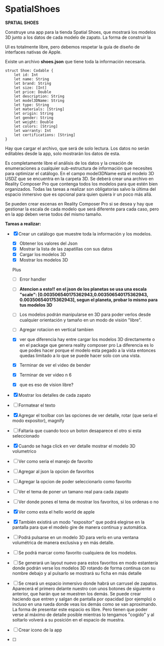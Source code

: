 # SpatialShoes

**SPATIAL SHOES**

Construye una app para la tienda Spatial Shoes, que mostrará los modelos 3D junto a los datos de cada modelo de zapato. La forma de construir la

UI es totalmente libre, pero debemos respetar la guía de diseño de interfaces nativas de Apple.

Existe un archivo **shoes.json** que tiene toda la información necesaria.

```
struct Shoe: Codable {
    let id: Int
    let name: String
    let brand: String
    let size: [Int]
    let price: Double
    let description: String
    let model3DName: String
    let type: String
    let materials: [String]
    let origin: String
    let gender: String
    let weight: Double
    let colors: [String]
    let warranty: Int
    let certifications: [String]
}
```
Hay que cargar el archivo, que será de solo lectura. Los datos no serán editables desde la app, solo mostrarán los datos de esta.

Es completamente libre el análisis de los datos y la creación de enumeraciones a cualquier sub-estructura de información que necesites para optimizar el catálogo. En el campo model3DName está el modelo 3D USDZ que se encuentra en la carpeta 3D. Se deberá crear una archivo en Reality Composer Pro que
contenga todos los modelos para que estén bien organizados.
Todas las tareas a realizar son obligatorias salvo la última del espacio inmersivo que es opcional para quien quiera ir un poco más allá.

Se pueden crear escenas en Reality Composer Pro si se desea y hay que gestionar la escala de cada modelo que será diferente para cada caso, pero en la app deben verse todos del mismo tamaño.

**Tareas a realizar:**

- [x] Crear un catálogo que muestre toda la información y los modelos.
    - [x] Obtener los valores del Json
    - [x] Mostrar la lista de las zapatillas con sus datos
    - [x] Cargar los modelos 3D
    - [x] Mostrar los modelos 3D
     
    Plus        
    - [ ] Error handler
  
    - [ ] **Atencion a esto!!** **en el json de los planetas se usa una escala "scale": [0.003506540175362943,0.003506540175362943, 0.003506540175362943], segun el planeta, probar lo mismo para tus modelos 3D**

    - [ ] Los modelos podrán manipularse en 3D para poder verlos desde cualquier orientación y tamaño en un modo de visión "libre".
    - [ ] Agregar rotacion en vertical tambien
    - [x] ver que diferencia hay entre cargar los modelos 3D directamente o en el package que genera reality composer pro
      La diferencia es lo que podes hacer porque el modelo esta pegado a la vista entonces quedas limitado a lo que se puede hacer solo con una vista.
    - [x] Terminar de ver el video de bender
    - [x] Terminar de ver video n 6
    - [x] que es eso de vision libre?

- [x] Mostrar los detalles de cada zapato
- [ ] Formatear el texto
- [x] Agregar el toolbar con las opciones de ver detalle, rotar (que seria el modo expositor), magnify
- [ ] Faltaria que cuando toco un boton desaparece el otro si esta seleccionado
- [x] Cuando se haga click en ver detalle mostrar el modelo 3D volumetrico
- [ ] Ver como seria el manejo de favorito
- [ ] Agregar al json la opcion de favoritos
- [ ] Agregar la opcion de poder seleccionarlo como favorito
- [ ] Ver el tema de poner un tamano real para cada zapato
- [ ] Ver donde pones el tema de mostrar los favoritos, si los ordenas o no

- [x] Ver como esta el hello world de apple
- [x] También existirá un modo "expositor" que podrá elegirse en la pantalla para que el modelo gire de manera continua y automática.
- [ ] Podrá pulsarse en un modelo 3D para verlo en una ventana volumétrica de manera exclusiva y en más detalle.
- [ ] Se podrá marcar como favorito cualquiera de los modelos.
- [ ] Se generará un layout nuevo para estos favoritos en modo estantería donde podrán verse los modelos 3D rotando de forma continua con su nombre debajo y al pulsarlo se mostrará su ficha en más detalle
- [ ] Se creará un espacio inmersivo donde habrá un carrusel de zapatos. Aparecerá el primero delante nuestro con unos botones de siguiente o anterior, que harán que se muestren los demás. Se puede crear haciendo que entren y salgan de pantalla por opacidad (por ejemplo) o incluso en una rueda donde veas los demás como se van aproximando. La forma de presentar este espacio es libre. Pero tienen que poder verse al máximo de detalle posible mientras lo tengamos "cogido" y al soltarlo volverá a su posición en el espacio de muestra.

- [ ] Crear icono de la app
- [ ] 
